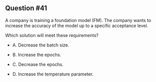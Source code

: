 ## Question #41

 A company is training a foundation model (FM). The company wants to increase the accuracy of the model up to a specific acceptance level.

Which solution will meet these requirements?

- A. Decrease the batch size.

- B. Increase the epochs.

- C. Decrease the epochs.

- D. Increase the temperature parameter.